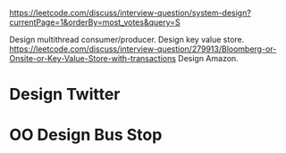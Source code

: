 https://leetcode.com/discuss/interview-question/system-design?currentPage=1&orderBy=most_votes&query=S

Design multithread consumer/producer.
Design key value store.
https://leetcode.com/discuss/interview-question/279913/Bloomberg-or-Onsite-or-Key-Value-Store-with-transactions
Design Amazon.

# Design Twitter

# OO Design Bus Stop
